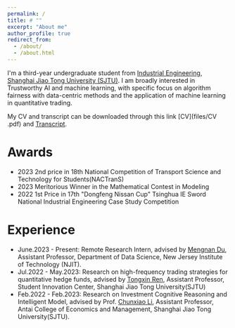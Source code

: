 ```yaml
---
permalink: /
title: # ""
excerpt: "About me"
author_profile: true
redirect_from: 
  - /about/
  - /about.html
---
```


I'm a third-year undergraduate student from [Industrial Engineering](https://ieem.sjtu.edu.cn/), [Shanghai Jiao Tong University (SJTU)](https://me.sjtu.edu.cn/). 
I am broadly interested in Trustworthy AI and machine learning, with specific focus on algorithm fairness with data-centric methods and the application of machine learning in quantitative trading.

My CV and transcript can be downloaded through this link [CV](files/CV .pdf) and [Transcript](files/Transcript.pdf).

# **Awards**
- 2023 2nd price in 18th National Competition of Transport Science and Technology for Students(NACTranS)
- 2023 Meritorious Winner in the Mathematical Contest in Modeling
- 2022 1st Price in 17th "Dongfeng Nissan Cup" Tsinghua IE Sword National Industrial Engineering Case Study Competition

# **Experience**
- June.2023 - Present: Remote Research Intern, advised by [Mengnan Du](https://mengnandu.com/), Assistant Professor, Department of Data Science, New Jersey Institute of Technology (NJIT).
- Jul.2022 - May.2023: Research on high-frequency trading strategies for quantitative hedge funds, advised by [Tongxin Ren](http://www.baiyulan.org.cn/leader/15/), Assistant Professor, Student Innovation Center, Shanghai Jiao Tong University(SJTU)
- Feb.2022 - Feb.2023: Research on Investment Cognitive Reasoning and Intelligent Model, advised by Prof. [Chunxiao Li](https://itf.sjtu.edu.cn/show-213-9.html), Assistant Professor, Antai College of Economics and Management, Shanghai Jiao Tong University(SJTU).
